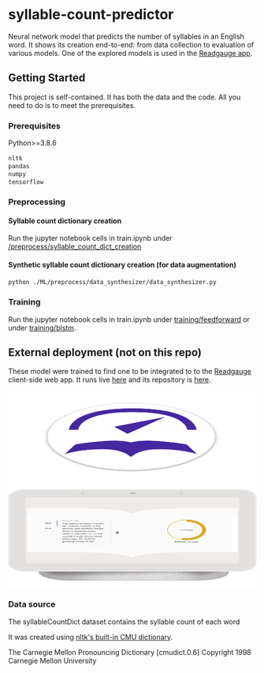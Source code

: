 # syllable-count-predictor
Neural network model that predicts the number of syllables in an English word. It shows its creation end-to-end: from data collection to evaluation of various models. One of the explored models is used in the [Readgauge app](https://readscale.netlify.app).

## Getting Started

This project is self-contained. It has both the data and the code. All you need to do is to meet the prerequisites. 

### Prerequisites

Python>=3.8.6

```
nltk
pandas 
numpy 
tensorflow 
```
### Preprocessing
#### Syllable count dictionary creation
Run the jupyter notebook cells in train.ipynb under [/preprocess/syllable_count_dict_creation](https://github.com/FrederickRoman/syllable-count-predictor/blob/main/ML/preprocess/syllable_count_dict_creation/syllable_count_dict_creation.ipynb)
#### Synthetic syllable count dictionary creation (for data augmentation)

```
python ./ML/preprocess/data_synthesizer/data_synthesizer.py 
```

### Training
Run the jupyter notebook cells in train.ipynb under [training/feedforward](https://github.com/FrederickRoman/syllable-count-predictor/blob/main/ML/training/feedforward/ff_on_natural_data/train.ipynb) or under [training/blstm](https://github.com/FrederickRoman/syllable-count-predictor/blob/main/ML/training/blstm/blstm_on_natural_data/train.ipynb).


## External deployment (not on this repo)

These model were trained to find one to be integrated to to the [Readgauge](https://readscale.netlify.app) client-side web app. It runs live [here](https://readscale.netlify.app) and its repository is [here](https://github.com/FrederickRoman/Readgauge).

<div style="display:flex; flex-direction:column;">
<img src="https://github.com/FrederickRoman/Readgauge/blob/main/public/android-chrome-512x512.png" alt="Readgauge logo" height="200"/>
<img src="https://github.com/FrederickRoman/Readgauge/blob/main/docs/mockups/Home_Nest%20Hub.png" height="200" alt="Results mockup"/>
</div>

### Data source

The syllableCountDict dataset contains the syllable count of each word

It was created using [nltk's built-in CMU dictionary](https://www.nltk.org/_modules/nltk/corpus/reader/cmudict.html).

The Carnegie Mellon Pronouncing Dictionary [cmudict.0.6]
Copyright 1998 Carnegie Mellon University
